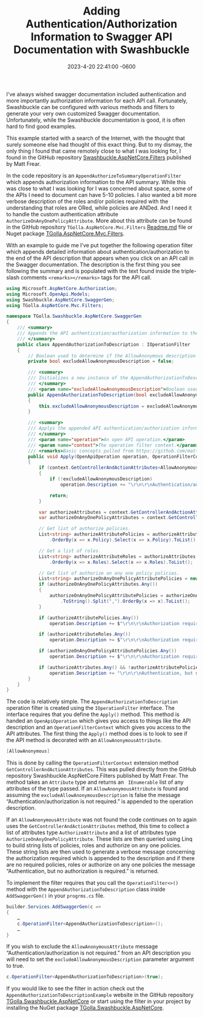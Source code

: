 ﻿---
layout: single
title:  "Adding Authentication/Authorization Information to Swagger API Documentation with Swashbuckle"
date:   2023-4-20 22:41:00 -0600
category: .NET
tags: Swashbuckle Swagger IOperationFilter Authorize Policy
header:
  image: /assets/images/headers/20220809_204319-1280x320.jpg
---

I've always wished swagger documentation included authentication and more importantly authorization information for each API call. Fortunately, Swashbuckle can be configured with various methods and filters to generate your very own customized Swagger documentation. Unfortunately, while the Swashbuckle documentation is good, it is often hard to find good examples.

This example started with a search of the Internet, with the thought that surely someone else had thought of this exact thing. But to my dismay, the only thing I found that came remotely close to what I was looking for, I found in the GitHub repository [Swashbuckle.AspNetCore.Filters](https://github.com/mattfrear/Swashbuckle.AspNetCore.Filters) published by Matt Frear. 

In the code repository is an ```AppendAuthorizeToSummaryOperationFilter``` which appends authorization information to the API summary. While this was close to what I was looking for I was concerned about space, some of the APIs I need to document can have 5-10 policies.  I also wanted a bit more verbose description of the roles and/or policies required with the understanding that roles are ORed, while policies are ANDed.  And I need it to handle the custom authentication attribute ```AuthorizeOnAnyOnePolicyAttribute```. More about this attribute can be found in the GitHub repository ```TGolla.AspNetCore.Mvc.Filters``` [Readme.md](https://github.com/tgolla/TGolla.Swashbuckle.AspNetCore/blob/main/TGolla.AspNetCore.Mvc.Filters/Readme.md) file or Nuget package [TGolla.AspNetCore.Mvc.Filters](https://www.nuget.org/packages/TGolla.AspNetCore.Mvc.Filters/). 

With an example to guide me I’ve put together the following operation filter which appends detailed information about authentication/authorization to the end of the API description that appears when you click on an API call in the Swagger documentation. The description is the first thing you see following the summary and is populated with the text found inside the triple-slash comments ```<remarks></remarks>``` tags for the API call.

```csharp
using Microsoft.AspNetCore.Authorization;
using Microsoft.OpenApi.Models;
using Swashbuckle.AspNetCore.SwaggerGen;
using TGolla.AspNetCore.Mvc.Filters;

namespace TGolla.Swashbuckle.AspNetCore.SwaggerGen
{
    /// <summary>
    /// Appends the API authentication/authorization information to the operation description.
    /// </summary>
    public class AppendAuthorizationToDescription : IOperationFilter
    {
        // Boolean used to determine if the AllowAnonymous description should be added.
        private bool excludeAllowAnonymousDescription = false;

        /// <summary>
        /// Initializes a new instance of the AppendAuthorizationToDescription class. 
        /// </summary>
        /// <param name="excludeAllowAnonymousDescription">Boolean used to determine if the AllowAnonymous description should be added.</param>
        public AppendAuthorizationToDescription(bool excludeAllowAnonymousDescription = false)
        {
            this.excludeAllowAnonymousDescription = excludeAllowAnonymousDescription;
        }

        /// <summary>
        /// Applys the appended API authentication/authorization information to the operation description.
        /// </summary>
        /// <param name="operation">An open API operation.</param>
        /// <param name="context">The operation filter context.</param>
        /// <remarks>Basic concepts pulled from https://github.com/mattfrear/Swashbuckle.AspNetCore.Filters.</remarks>
        public void Apply(OpenApiOperation operation, OperationFilterContext context)
        {
            if (context.GetControllerAndActionAttributes<AllowAnonymousAttribute>().Any())
            {
                if (!excludeAllowAnonymousDescription)
                    operation.Description += "\r\n\r\nAuthentication/authorization is not required.";

                return;
            }

            var authorizeAttributes = context.GetControllerAndActionAttributes<AuthorizeAttribute>();
            var authorizeOnAnyOnePolicyAttributes = context.GetControllerAndActionAttributes<AuthorizeOnAnyOnePolicyAttribute>();

            // Get list of authorize policies.
            List<string> authorizeAttributePolicies = authorizeAttributes.Where(x => !string.IsNullOrEmpty(x.Policy))
                .OrderBy(x => x.Policy).Select(x => x.Policy).ToList();

            // Get a list of roles.
            List<string> authorizeAttributeRoles = authorizeAttributes.Where(x => !string.IsNullOrEmpty(x.Roles))
                .OrderBy(x => x.Roles).Select(x => x.Roles).ToList();

            // Get list of authorize on any one policy policies. 
            List<string> authorizeOnAnyOnePolicyAttributePolicies = new List<string>();
            if (authorizeOnAnyOnePolicyAttributes.Any())
            {
                authorizeOnAnyOnePolicyAttributePolicies = authorizeOnAnyOnePolicyAttributes.First().Arguments[0]
                    .ToString().Split(",").OrderBy(x => x).ToList();
            }

            if (authorizeAttributePolicies.Any())
                operation.Description += $"\r\n\r\nAuthorization requires {((authorizeAttributePolicies.Count > 1) ? "each of " : "")} the following {((authorizeAttributePolicies.Count > 1) ? "policies" : "policy")}: <b>{string.Join("</b>, <b>", authorizeAttributePolicies)}</b>";

            if (authorizeAttributeRoles.Any())
                operation.Description += $"\r\n\r\nAuthorization requires {((authorizeAttributeRoles.Count > 1) ? "any one of " : "")} the following {((authorizeAttributeRoles.Count > 1) ? "roles" : "role")}: <b>{string.Join("</b>, <b>", authorizeAttributeRoles)}</b>";

            if (authorizeOnAnyOnePolicyAttributePolicies.Any())
                operation.Description += $"\r\n\r\nAuthorization requires {((authorizeOnAnyOnePolicyAttributePolicies.Count > 1) ? "any one of " : "")} the following {((authorizeOnAnyOnePolicyAttributePolicies.Count > 1) ? "policies" : "policy")}: <b>{string.Join("</b>, <b>", authorizeOnAnyOnePolicyAttributePolicies)}</b>";

            if (authorizeAttributes.Any() && !authorizeAttributePolicies.Any() && !authorizeAttributeRoles.Any() && !authorizeOnAnyOnePolicyAttributePolicies.Any())
                operation.Description += "\r\n\r\nAuthentication, but no authorization is required.";
        }
    }
}
```

The code is relatively simple.  The ```AppendAuthorizationToDescription``` operation filter is created using the ```IOperationFilter``` interface. The interface requires that you define the ```Apply()``` method. This method is handed an ```OpenApiOperation``` which gives you access to things like the API description and an ```OperationFilterContext``` which gives you access to the API attributes.
The first thing the ```Apply()``` method does is to look to see if the API method is decorated with an ```AllowAnonymousAttribute```.
```csharp
[AllowAnonymous]
```
This is done by calling the ```OperationFilterContext``` extension method  ```GetControllerAndActionAttributes```. This was pulled directly from the GitHub repository Swashbuckle.AspNetCore.Filters published by Matt Frear.  The method takes an ```Attribute``` type and returns an ``` IEnumerable``` list of any attributes of the type passed. If an ```AllowAnonymousAttribute``` is found and assuming the ```excludeAllowAnonymousDescription``` is false the message “Authentication/authorization is not required.” is appended to the operation description.

If an ```AllowAnonymousAttribute``` was not found the code continues on to again uses the ```GetControllerAndActionAttributes``` method, this time to collect a list of attributes type ```AuthorizeAttribute``` and a list of attributes type ```AuthorizeOnAnyOnePolicyAttribute```.  These lists are then queried using Linq to build string lists of policies, roles and authorize on any one policies.  These string lists are then used to generate a verbose message concerning the authorization required which is appended to the description and if there are no required policies, roles or authorize on any one policies the message “Authentication, but no authorization is required.” is returned.

To implement the filter requires that you call the ```OperationFilter<>()``` method with the ```AppendAuthorizationToDescription``` class inside ```AddSwaggerGen()``` in your ```progrms.cs``` file.

``` csharp
builder.Services.AddSwaggerGen(c =>
{
	…
    c.OperationFilter<AppendAuthorizationToDescription>();
	…
}
```

If you wish to exclude the ```AllowAnonymousAttribute``` message “Authentication/authorization is not required.” from an API description you will need to set the ```excludeAllowAnonymousDescription``` parameter argument to true.

```csharp
c.OperationFilter<AppendAuthorizationToDescription>(true);
```

If you would like to see the filter in action check out the ``` AppendAuthorizationToDescriptionExample``` website in the GitHub repository  [TGolla.Swashbuckle.AspNetCore](https://github.com/tgolla/TGolla.Swashbuckle.AspNetCore/tree/main/TGolla.Swashbuckle.AspNetCore) or start using the filter in your project by installing the NuGet package [TGolla.Swashbuckle.AspNetCore](https://www.nuget.org/packages/TGolla.Swashbuckle.AspNetCore/).